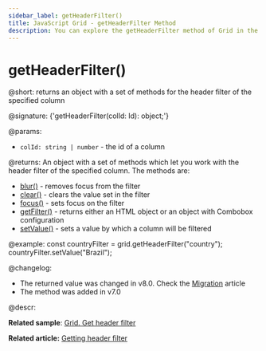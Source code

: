 ```yaml
---
sidebar_label: getHeaderFilter()
title: JavaScript Grid - getHeaderFilter Method 
description: You can explore the getHeaderFilter method of Grid in the documentation of the DHTMLX JavaScript UI library. Browse developer guides and API reference, try out code examples and live demos, and download a free 30-day evaluation version of DHTMLX Suite 7.
---
```


# getHeaderFilter()

@short: returns an object with a set of methods for the header filter of the specified column

@signature: {'getHeaderFilter(colId: Id): object;'}

@params:
- `colId: string | number` - the id of a column

@returns:
An object with a set of methods which let you work with the header filter of the specified column. The methods are:

- [blur()](grid/api/headerfilter/blur_method.md) - removes focus from the filter
- [clear()](grid/api/headerfilter/clear_method.md) - clears the value set in the filter
- [focus()](grid/api/headerfilter/focus_method.md) - sets focus on the filter
- [getFilter()](grid/api/headerfilter/getfilter_method.md) - returns either an HTML object or an object with Combobox configuration
- [setValue()](grid/api/headerfilter/setvalue_method.md) - sets a value by which a column will be filtered

@example:
const countryFilter = grid.getHeaderFilter("country");
countryFilter.setValue("Brazil");

@changelog:
- The returned value was changed in v8.0. Check the [Migration](migration.md#73---80) article
- The method was added in v7.0

@descr:

**Related sample**: [Grid. Get header filter](https://snippet.dhtmlx.com/n8srjle3)

**Related article:** [Getting header filter](grid/usage.md#getting-header-filter)
